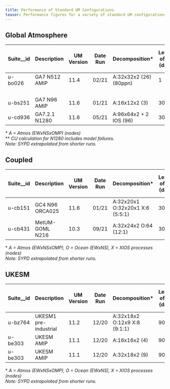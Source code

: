 ```yaml
---
title: Performance of Standard UM Configurations
teaser: Performance figures for a variety of standard UM configurations on ARCHER2.
---
```


## Global Atmosphere

| Suite__id | Description | UM Version | Date Run | Decomposition* | Length of run (days) | Dump Frequency (days) | Wallclock (h:m) | Data output vol (GB) | Comment | Cost/model-yr | SYPD | CHSY |
| ---- | ---- | ---- | ---- | ---- | ---- | ---- | ---- | ---- | ---- | ---- | ---- | ---- |
| u-bo026 | GA7 N512 AMIP | 11.4 | 02/21 | A:32x32x2 (26) (80ppn) | 1 | 1 | 00:13 | | | 1800 CU (2.7MAU)| 0.32 | 499,200 |
|         |               |      |       |                      |   |   | 00:25 | | | 3600 CU | |
| u-bs251 | GA7 N96 AMIP | 11.6 | 01/21 | A:16x12x2 (3) | 30 | 30 | 00:30 | 19 | | 18 CU | 4 | |
| u-cd936 | GA7.2.1 N1280 | 11.6 | 05/21 | A:96x64x2 + 2 IOS (96) | 30 | 30 | 07:54 | 524 | Avg over 1 yr run. | 9,424 CU** | 0.25 | 1,206,736 |
 
\* *A = Atmos (EWxNSxOMP) (nodes)* <br>
\** *CU calculation for N1280 includes model failures.* <br>
*Note: SYPD extrapolated from shorter runs.*

## Coupled

| Suite__id | Description | UM Version | Date Run | Decomposition* | Length of run (days) | Dump Frequency (days) | Wallclock (h:m) | Data output vol (GB) | Comment | Cost/model-yr | SYPD | CHSY |
| ---- | ---- | ---- | ---- | ---- | ---- | ---- | ---- | ---- | ---- | ---- | ---- | ---- |
| u-cb151 | GC4 N96 ORCA025 | 11.6 | 01/21 | A:32x20x1 O:32x20x1 X:6 (5:5:1) | 30 | 30 | 01:10 | 43 | | 151 CU | 1.6 | |
| u-cb431 | MetUM-GOML N216 | 10.3 | 09/21 | A:32x24x2 O:64 (12:1) | 30 | 10 | 01:10 | 94 | | 182 CU | 1.67 | |

\* *A = Atmos (EWxNSxOMP), O = Ocean (EWxNS), X = XIOS processes (nodes)* <br>
*Note: SYPD extrapolated from shorter runs.*

## UKESM

| Suite__id | Description | UM Version | Date Run | Decomposition* | Length of run (days) | Dump Frequency (days) | Wallclock (h:m) | Data output vol (GB) | Comment | Cost/model-yr | SYPD | CHSY |
| ---- | ---- | ---- | ---- | ---- | ---- | ---- | ---- | ---- | ---- | ---- | ---- | ---- |
| u-bz764 | UKESM1 pre-industrial | 11.2 | 12/20 | A:32x18x2 O:12x9 X:8 (9:1:1) | 90 | 90 | 01:41 | 103 | | 73.3 CU (135kAU) | 3.75 | 9349 |
| u-be303 | UKESM AMIP | 11.1 | 12/20 | A:16x16x2 (4) | 90 | 90 | 02:42 | 80 | OOMs on 1 thread | 43.2 CU (82.9kAU) | 2.3 | |
| u-be303 | UKESM AMIP | 11.1 | 12/20 | A:32x18x2 (9) | 90 | 90 | 01:32 | 80 | | 54 CU (103kAU) | 4 | |

\* *A = Atmos (EWxNSxOMP), O = Ocean (EWxNS), X = XIOS processes (nodes)* <br>
*Note: SYPD extrapolated from shorter runs.*




